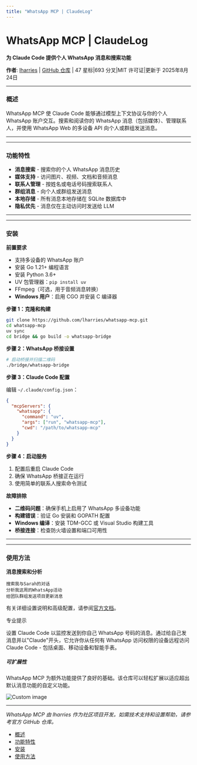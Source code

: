 ```yaml
---
title: "WhatsApp MCP | ClaudeLog"
---
```


# WhatsApp MCP | ClaudeLog

**为 Claude Code 提供个人 WhatsApp 消息和搜索功能**

**作者**: [lharries](https://github.com/lharries)  |  [GitHub 仓库](https://github.com/lharries/whatsapp-mcp)  |  47 星标|693 分叉|MIT 许可证|更新于 2025年8月24日

* * *

### 概述[​](#overview)

WhatsApp MCP 使 Claude Code 能够通过模型上下文协议与你的个人 WhatsApp 账户交互。搜索和阅读你的 WhatsApp 消息（包括媒体）、管理联系人，并使用 WhatsApp Web 的多设备 API 向个人或群组发送消息。

* * *

* * *

### 功能特性[​](#features)

-   **消息搜索** - 搜索你的个人 WhatsApp 消息历史
-   **媒体支持** - 访问图片、视频、文档和音频消息
-   **联系人管理** - 按姓名或电话号码搜索联系人
-   **群组消息** - 向个人或群组发送消息
-   **本地存储** - 所有消息本地存储在 SQLite 数据库中
-   **隐私优先** - 消息仅在主动访问时发送给 LLM

* * *

* * *

### 安装[​](#installation)

**前置要求**

-   支持多设备的 WhatsApp 账户
-   安装 Go 1.21+ 编程语言
-   安装 Python 3.6+
-   UV 包管理器：`pip install uv`
-   FFmpeg（可选，用于音频消息转换）
-   **Windows 用户**：启用 CGO 并安装 C 编译器

**步骤 1：克隆和构建**

```bash
git clone https://github.com/lharries/whatsapp-mcp.git
cd whatsapp-mcp
uv sync
cd bridge && go build -o whatsapp-bridge
```

**步骤 2：WhatsApp 桥接设置**

```bash
# 启动桥接并扫描二维码
./bridge/whatsapp-bridge
```

**步骤 3：Claude Code 配置**

编辑 `~/.claude/config.json`：

```json
{
  "mcpServers": {
    "whatsapp": {
      "command": "uv",
      "args": ["run", "whatsapp-mcp"],
      "cwd": "/path/to/whatsapp-mcp"
    }
  }
}
```

**步骤 4：启动服务**

1.  配置后重启 Claude Code
2.  确保 WhatsApp 桥接正在运行
3.  使用简单的联系人搜索命令测试

**故障排除**

-   **二维码问题**：确保手机上启用了 WhatsApp 多设备功能
-   **构建错误**：验证 Go 安装和 GOPATH 配置
-   **Windows 编译**：安装 TDM-GCC 或 Visual Studio 构建工具
-   **桥接连接**：检查防火墙设置和端口可用性

* * *

* * *

### 使用方法[​](#usage)

**消息搜索和分析**

```
搜索我与Sarah的对话
分析我这周的WhatsApp活动
给团队群组发送项目更新消息
```

有关详细设置说明和高级配置，请参阅[官方文档](https://github.com/lharries/whatsapp-mcp)。

专业提示

设置 Claude Code 以监控发送到你自己 WhatsApp 号码的消息。通过给自己发消息并以"Claude"开头，它允许你从任何有 WhatsApp 访问权限的设备远程访问 Claude Code - 包括桌面、移动设备和智能手表。

##### 可扩展性

WhatsApp MCP 为额外功能提供了良好的基础。该仓库可以轻松扩展以适应超出默认消息功能的自定义功能。

<img src="/img/discovery/036_cl_orange.png" alt="Custom image" style="max-width: 165px; height: auto;" />

* * *

*WhatsApp MCP 由 lharries 作为社区项目开发。如需技术支持和设置帮助，请参考官方 GitHub 仓库。*

-   [概述](#overview)
-   [功能特性](#features)
-   [安装](#installation)
-   [使用方法](#usage)